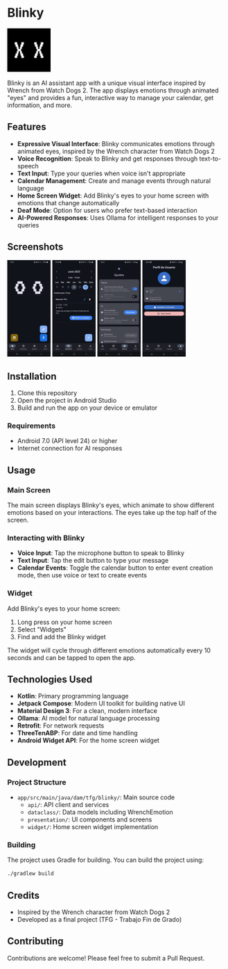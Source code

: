 # Blinky

<img src="app/src/main/ic_launcher-playstore.png" width="100" alt="Blinky Logo">

Blinky is an AI assistant app with a unique visual interface inspired by Wrench from Watch Dogs 2. The app displays emotions through animated "eyes" and provides a fun, interactive way to manage your calendar, get information, and more.

## Features

- **Expressive Visual Interface**: Blinky communicates emotions through animated eyes, inspired by the Wrench character from Watch Dogs 2
- **Voice Recognition**: Speak to Blinky and get responses through text-to-speech
- **Text Input**: Type your queries when voice isn't appropriate
- **Calendar Management**: Create and manage events through natural language
- **Home Screen Widget**: Add Blinky's eyes to your home screen with emotions that change automatically
- **Deaf Mode**: Option for users who prefer text-based interaction
- **AI-Powered Responses**: Uses Ollama for intelligent responses to your queries

## Screenshots

<img src="images/InitialScreenImage.jpeg" width="100" alt="Initial screen">
<img src="images/CalendarScreenImage.jpeg" width="100" alt="Calendar screen">
<img src="images/ConfigScreenImage.jpeg" width="100" alt="Config screen">
<img src="images/ProfileScreenImage.jpeg" width="100" alt="Profile screen">

## Installation

1. Clone this repository
2. Open the project in Android Studio
3. Build and run the app on your device or emulator

### Requirements

- Android 7.0 (API level 24) or higher
- Internet connection for AI responses

## Usage

### Main Screen

The main screen displays Blinky's eyes, which animate to show different emotions based on your interactions. The eyes take up the top half of the screen.

### Interacting with Blinky

- **Voice Input**: Tap the microphone button to speak to Blinky
- **Text Input**: Tap the edit button to type your message
- **Calendar Events**: Toggle the calendar button to enter event creation mode, then use voice or text to create events

### Widget

Add Blinky's eyes to your home screen:
1. Long press on your home screen
2. Select "Widgets"
3. Find and add the Blinky widget

The widget will cycle through different emotions automatically every 10 seconds and can be tapped to open the app.

## Technologies Used

- **Kotlin**: Primary programming language
- **Jetpack Compose**: Modern UI toolkit for building native UI
- **Material Design 3**: For a clean, modern interface
- **Ollama**: AI model for natural language processing
- **Retrofit**: For network requests
- **ThreeTenABP**: For date and time handling
- **Android Widget API**: For the home screen widget

## Development

### Project Structure

- `app/src/main/java/dam/tfg/blinky/`: Main source code
  - `api/`: API client and services
  - `dataclass/`: Data models including WrenchEmotion
  - `presentation/`: UI components and screens
  - `widget/`: Home screen widget implementation

### Building

The project uses Gradle for building. You can build the project using:

```bash
./gradlew build
```

## Credits

- Inspired by the Wrench character from Watch Dogs 2
- Developed as a final project (TFG - Trabajo Fin de Grado)

## Contributing

Contributions are welcome! Please feel free to submit a Pull Request.